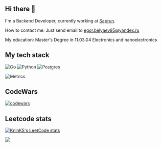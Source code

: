 ## Hi there 👋
I'm a Backend Developer, currently working at [Saprun](https://saprun.com/).

How to contact me: Just send email to [egor.belyaev95@yandex.ru](mailto:egor.belyaev95@yandex.ru)

My education: Master's Degree in 11.03.04 Electronics and nanoelectronics

## My tech stack

![Go](https://img.shields.io/badge/go-%2300ADD8.svg?style=for-the-badge&logo=go&logoColor=white) 
![Python](https://img.shields.io/badge/python-3670A0?style=for-the-badge&logo=python&logoColor=ffdd54)
![Postgres](https://img.shields.io/badge/postgres-%23316192.svg?style=for-the-badge&logo=postgresql&logoColor=white)

![Metrics](https://metrics.lecoq.io/BelyaevEI?template=classic&base=header%2C%20activity%2C%20community%2C%20repositories%2C%20metadata&base.indepth=false&base.hireable=false&base.skip=false&config.timezone=Europe%2FMoscow)

## CodeWars
[![codewars](https://www.codewars.com/users/NiceIceEyeS/badges/large)](https://www.codewars.com/users/NiceIceEyeS)

## Leetcode stats

[![KnlnKS's LeetCode stats](https://leetcode-stats-six.vercel.app/?username=Nice1ceEyes&theme=dark)](https://github.com/KnlnKS/leetcode-stats)

![](https://komarev.com/ghpvc/?username=BelyaevEI&color=blue)
